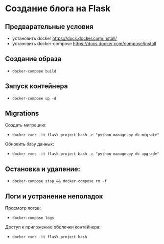 # Создание блога на Flask

## Предварательные условия
* установить docker https://docs.docker.com/install/
* установить docker-compose https://docs.docker.com/compose/install
## Создание образа
* `docker-compose build`
## Запуск контейнера
* `docker-compose up -d`
## Migrations
Создать миграцию:

* `docker exec -it flask_project bash -c "python manage.py db migrate"`

Обновить базу данных:

* `docker exec -it flask_project bash -c "python manage.py db upgrade"`

## Остановкa и удаление:

* `docker-compose stop && docker-compose rm -f`

## Логи и устранение неполадок
Просмотр логов:

* `docker-compose logs`

Доступ к приложению оболочки контейнера:

 * `docker exec -it flask_project bash`
